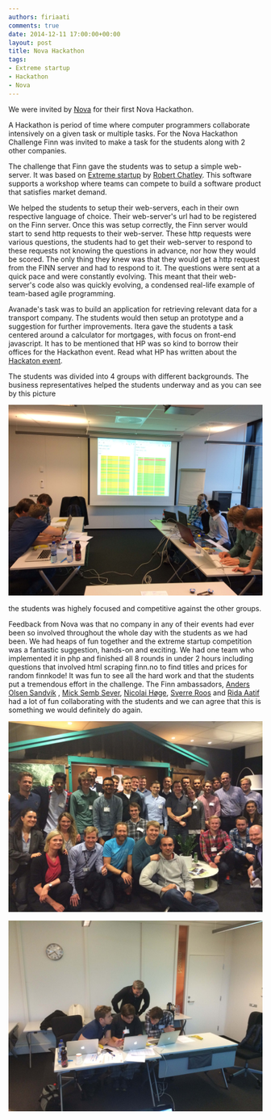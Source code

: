 ```yaml
---
authors: firiaati
comments: true
date: 2014-12-11 17:00:00+00:00
layout: post
title: Nova Hackathon
tags:
- Extreme startup
- Hackathon
- Nova
---
```


We were invited by [Nova](http://www.nova100.no/) for their first Nova Hackathon.

A Hackathon is period of time where computer programmers collaborate intensively on a given task or multiple tasks. For the Nova Hackathon Challenge Finn was invited to make a task for the students along with 2 other companies.

The challenge that Finn gave the students was to setup a simple web-server. It was based on [Extreme startup](https://github.com/rchatley/extreme_startup) by [Robert Chatley](https://github.com/rchatley). This software supports a workshop where teams can compete to build a software product that satisfies market demand.

We helped the students to setup their web-servers, each in their own respective language of choice. Their web-server's url had to be registered on the Finn server. Once this was setup correctly, the Finn server would start to send http requests to their web-server. These http requests were various questions, the students had to get their web-server to respond to these requests not knowing the questions in advance, nor how they would be scored. The only thing they knew was that they would get a http request from the FINN server and had to respond to it. The questions were sent at a quick pace and were constantly evolving. This meant that their web-server's code also was quickly evolving, a condensed real-life example of team-based agile programming.

Avanade's task was to build an application for retrieving relevant data for a transport company. The students would then setup an prototype and a suggestion for further improvements. Itera gave the students a task centered around a calculator for mortgages, with focus on front-end javascript. It has to be mentioned that HP was so kind to borrow their offices for the Hackathon event. Read what HP has written about the [Hackaton event](http://h30499.www3.hp.com/t5/Garasjen-uten-nerden-stopper/HP-legger-ut-r%C3%B8d-l%C3%B8per-for-IT-studentene/ba-p/6675928#.VIlQC6SG-lb).

The students was divided into 4 groups with different backgrounds. The business representatives helped the students underway and as you can see by this picture

![Participants for the Finn's Challenge](/images/2014-12-11-nova-hackathon/hackaton.JPG "Participants for the Finn's Challenge")

the students was highely focused and competitive against the other groups.

Feedback from Nova was that no company in any of their events had ever been so involved throughout the whole day with the students as we had been. We had heaps of fun together and the extreme startup competition was a fantastic suggestion, hands-on and exciting. We had one team who implemented it in php and finished all 8 rounds in under 2 hours including questions that involved html scraping finn.no to find titles and prices for random finnkode! It was fun to see all the hard work and that the students put a tremendous effort in the challenge. The Finn ambassadors, [Anders Olsen Sandvik](https://twitter.com/andersos) , [Mick Semb Sever](https://twitter.com/mck_sw), [Nicolai Høge](https://no.linkedin.com/pub/nicolai-h%C3%B8ge/2/333/524), [Sverre Roos](https://twitter.com/sverreroos) and [Rida Aatif](https://twitter.com/nadorhingsten) had a lot of fun collaborating with the students and we can agree that this is something we would definitely do again.

![Picture of all the Participants](/images/2014-12-11-nova-hackathon/participants.jpg "Picture of all the Participant")

![Group 2](/images/2014-12-11-nova-hackathon/php_group.jpg "Group 2")
